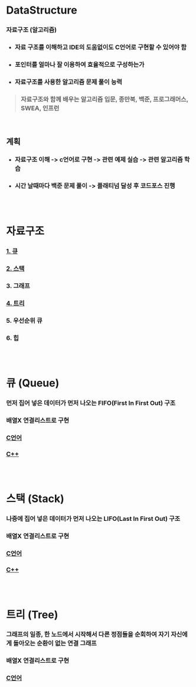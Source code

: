 # **DataStructure**
### **자료구조 (알고리즘)**
- ### 자료 구조를 이해하고 IDE의 도움없이도 C언어로 구현할 수 있어야 함
- ### 포인터를 얼마나 잘 이용하여 효율적으로 구성하는가
- ### 자료구조를 사용한 알고리즘 문제 풀이 능력
> ### 자료구조와 함께 배우는 알고리즘 입문, 종만북, 백준, 프로그래머스, SWEA, 인프런
<br>

## **계획**
- ### 자료구조 이해 -> c언어로 구현 -> 관련 예제 실습 -> 관련 알고리즘 학습
- ### 시간 날때마다 백준 문제 풀이 -> 플래티넘 달성 후 코드포스 진행 

<br><br>
# **자료구조**
### [1. 큐](#큐-queue)
### [2. 스택](#스택-stack)
### 3. 그래프
### [4. 트리](#트리-tree)
### 5. 우선순위 큐
### 6. 힙

<br><br>
# **큐 (Queue)**
### 먼저 집어 넣은 데이터가 먼저 나오는 FIFO(First In First Out) 구조
### 배열X 연결리스트로 구현

### [C언어](https://github.com/Predy0616/DataStructure/blob/main/Queue.c)
### [C++](https://github.com/Predy0616/DataStructure/blob/main/Queue.cpp)


<br><br>
# **스택 (Stack)**
### 나중에 집어 넣은 데이터가 먼저 나오는 LIFO(Last In First Out) 구조
### 배열X 연결리스트로 구현

### [C언어](https://github.com/Predy0616/DataStructure/blob/main/Stack.c)
### [C++](https://github.com/Predy0616/DataStructure/blob/main/Stack.cpp)

<br><br>
# **트리 (Tree)**
### 그래프의 일종, 한 노드에서 시작해서 다른 정점들을 순회하여 자기 자신에게 돌아오는 순환이 없는 연결 그래프
### 배열X 연결리스트로 구현

### [C언어](https://github.com/Predy0616/DataStructure/blob/main/Tree.c)







